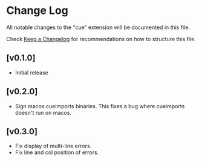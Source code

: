 # Change Log

All notable changes to the "cue" extension will be documented in this file.

Check [Keep a Changelog](http://keepachangelog.com/) for recommendations on how to structure this file.

## [v0.1.0]

- Initial release

## [v0.2.0]

- Sign macos cueimports binaries. This fixes a bug where cueimports doesn't run on macos.

## [v0.3.0]

- Fix display of multi-line errors.
- Fix line and col position of errors.
